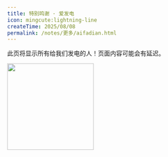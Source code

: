 ```yaml
---
title: 特别鸣谢 · 爱发电
icon: mingcute:lightning-line
createTime: 2025/08/08
permalink: /notes/更多/aifadian.html
---
```


此页将显示所有给我们发电的人！页面内容可能会有延迟。

<a href="https://afdian.com/a/afdian">
  <img width="200" src="https://pic1.afdiancdn.com/static/img/welcome/button-sponsorme.png" alt="">
</a>

<AFDSponsors />